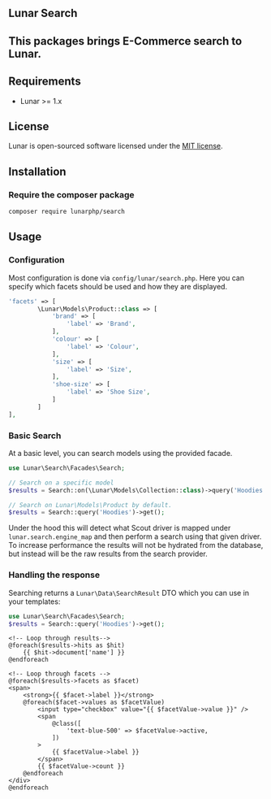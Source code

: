 
## Lunar Search

This packages brings E-Commerce search to Lunar.
---

## Requirements
- Lunar >= 1.x

## License

Lunar is open-sourced software licensed under the [MIT license](https://opensource.org/licenses/MIT).

## Installation

### Require the composer package

```sh
composer require lunarphp/search
```

## Usage

### Configuration

Most configuration is done via `config/lunar/search.php`. Here you can specify which facets should be used and how they are displayed.

```php
'facets' => [
        \Lunar\Models\Product::class => [
            'brand' => [
                'label' => 'Brand',
            ],
            'colour' => [
                'label' => 'Colour',
            ],
            'size' => [
                'label' => 'Size',
            ],
            'shoe-size' => [
                'label' => 'Shoe Size',
            ]
        ]
],
```

### Basic Search

At a basic level, you can search models using the provided facade.

```php
use Lunar\Search\Facades\Search;

// Search on a specific model
$results = Search::on(\Lunar\Models\Collection::class)->query('Hoodies')->get();

// Search on Lunar\Models\Product by default.
$results = Search::query('Hoodies')->get();
```

Under the hood this will detect what Scout driver is mapped under `lunar.search.engine_map` and 
then perform a search using that given driver. To increase performance the results will not be 
hydrated from the database, but instead will be the raw results from the search provider.


### Handling the response

Searching returns a `Lunar\Data\SearchResult` DTO which you can use in your templates:

```php
use Lunar\Search\Facades\Search;
$results = Search::query('Hoodies')->get();
```

```bladehtml
<!-- Loop through results-->
@foreach($results->hits as $hit)
    {{ $hit->document['name'] }}
@endforeach

<!-- Loop through facets -->
@foreach($results->facets as $facet)
<span>
    <strong>{{ $facet->label }}</strong>
    @foreach($facet->values as $facetValue)
        <input type="checkbox" value="{{ $facetValue->value }}" />
        <span
            @class([
                'text-blue-500' => $facetValue->active,
            ])
        >
            {{ $facetValue->label }}
        </span>
        {{ $facetValue->count }}
    @endforeach
</div>
@endforeach
```

